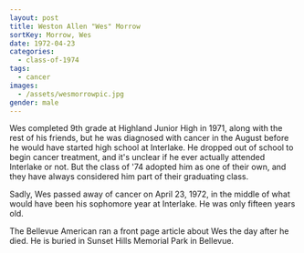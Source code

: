```yaml
---
layout: post
title: Weston Allen "Wes" Morrow
sortKey: Morrow, Wes
date: 1972-04-23
categories:
  - class-of-1974
tags:
  - cancer
images:
  - /assets/wesmorrowpic.jpg
gender: male
---
```

Wes completed 9th grade at Highland Junior High in 1971, along with the rest of his friends, but he was diagnosed with cancer in the August before he would have started high school at Interlake. He dropped out of school to begin cancer treatment, and it's unclear if he ever actually attended Interlake or not. But the class of '74 adopted him as one of their own, and they have always considered him part of their graduating class.

Sadly, Wes passed away of cancer on April 23, 1972, in the middle of what would have been his sophomore year at Interlake. He was only fifteen years old.

The Bellevue American ran a front page article about Wes the day after he died. He is buried in Sunset Hills Memorial Park in Bellevue.